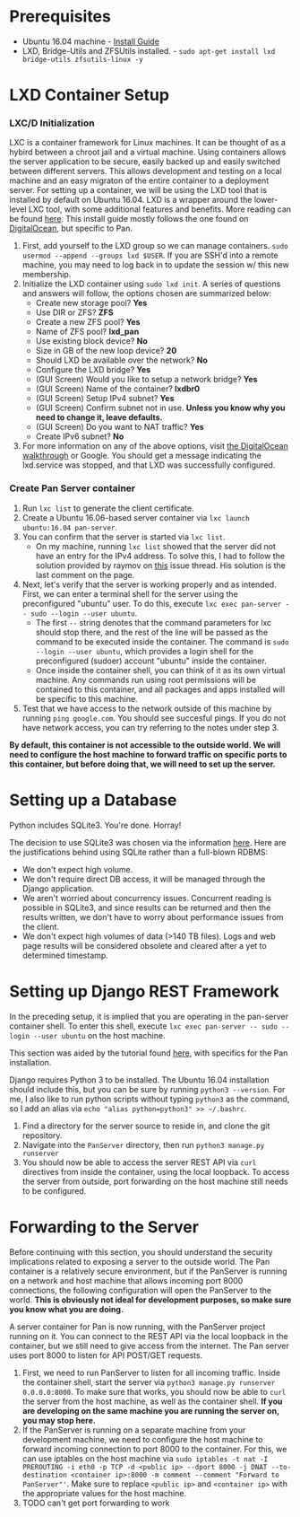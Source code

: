# Prerequisites
* Ubuntu 16.04 machine - [Install Guide](https://tutorials.ubuntu.com/tutorial/tutorial-install-ubuntu-server#0)
* LXD, Bridge-Utils and ZFSUtils installed. - `sudo apt-get install lxd bridge-utils zfsutils-linux -y`

# LXD Container Setup
### LXC/D Initialization
LXC is a container framework for Linux machines. It can be thought of as a hybird between a chroot jail and a         virtual machine. Using containers allows the server application to be secure, easily backed up and easily switched between different servers. This allows development and testing on a local machine and an easy migraton of the entire container to a deployment server. For setting up a container, we will be using the LXD tool that is installed by default on Ubuntu 16.04. LXD is a wrapper around the lower-level LXC tool, with some additional features and benefits. More reading can be found [here](https://discuss.linuxcontainers.org/t/comparing-lxd-vs-lxc/24). This install guide mostly follows the one found on [DigitalOcean](https://www.digitalocean.com/community/tutorials/how-to-set-up-and-use-lxd-on-ubuntu-16-04), but specific to Pan. 
1. First, add yourself to the LXD group so we can manage containers. `sudo usermod --append --groups lxd $USER`. If you are SSH'd into a remote machine, you may need to log back in to update the session w/ this new membership.
2. Initialize the LXD container using `sudo lxd init`. A series of questions and answers will follow, the options chosen are summarized below:
    * Create new storage pool? **Yes**
    * Use DIR or ZFS? **ZFS**
    * Create a new ZFS pool? **Yes**
    * Name of ZFS pool? **lxd_pan**
    * Use existing block device? **No** 
    * Size in GB of the new loop device? **20**
    * Should LXD be available over the network? **No**
    * Configure the LXD bridge? **Yes**
    * (GUI Screen) Would you like to setup a network bridge? **Yes**
    * (GUI Screen) Name of the container? **lxdbr0**
    * (GUI Screen) Setup IPv4 subnet? **Yes**
    * (GUI Screen) Confirm subnet not in use. **Unless you know why you need to change it, leave defaults.**
    * (GUI Screen) Do you want to NAT traffic? **Yes**
    * Create IPv6 subnet? **No**
3. For more information on any of the above options, visit [the DigitalOcean walkthrough](https://www.digitalocean.com/community/tutorials/how-to-set-up-and-use-lxd-on-ubuntu-16-04#step-2-%E2%80%94-configuring-networking) or Google. You should get a message indicating the lxd.service was stopped, and that LXD was successfully configured. 

### Create Pan Server container
1. Run `lxc list` to generate the client certificate.
2. Create a Ubuntu 16.06-based server container via `lxc launch ubuntu:16.04 pan-server`.
3. You can confirm that the server is started via `lxc list`.
      * On my machine, running `lxc list` showed that the server did not have an entry for the IPv4 address. To solve this, I had to follow the solution provided by raymov on [this](https://github.com/lxc/lxd/issues/1298) issue thread. His solution is the last comment on the page.
4. Next, let's verify that the server is working properly and as intended. First, we can enter a terminal shell for the server using the preconfigured "ubuntu" user. To do this, execute `lxc exec pan-server -- sudo --login --user ubuntu`. 
      * The first `--` string denotes that the command parameters for lxc should stop there, and the rest of the line will be passed as the command to be executed inside the container. The command is `sudo --login --user ubuntu`, which provides a login shell for the preconfigured (sudoer) account "ubuntu" inside the container.
      * Once inside the container shell, you can think of it as its own virtual machine. Any commands run using root permissions will be contained to this container, and all packages and apps installed will be specific to this machine.
5. Test that we have access to the network outside of this machine by running `ping google.com`. You should see succesful pings. If you do not have network access, you can try referring to the notes under step 3.


**By default, this container is not accessible to the outside world. We will need to configure the host machine to forward traffic on specific ports to this container, but before doing that, we will need to set up the server.**

# Setting up a Database
Python includes SQLite3. You're done. Horray!

The decision to use SQLite3 was chosen via the information [here](https://www.sqlite.org/whentouse.html). Here are the justifications behind using SQLite rather than a full-blown RDBMS:
* We don't expect high volume.
* We don't require direct DB access, it will be managed through the Django application.
* We aren't worried about concurrency issues. Concurrent reading is possible in SQLite3, and since results can be returned and then the results written, we don't have to worry about performance issues from the client. 
* We don't expect high volumes of data (>140 TB files). Logs and web page results will be considered obsolete and cleared after a yet to determined timestamp. 

# Setting up Django REST Framework
In the preceding setup, it is implied that you are operating in the pan-server container shell. To enter this shell, execute `lxc exec pan-server -- sudo --login --user ubuntu` on the host machine.

This section was aided by the tutorial found [here](http://www.django-rest-framework.org/tutorial/quickstart/), with specifics for the Pan installation. 

Django requires Python 3 to be installed. The Ubuntu 16.04 installation should include this, but you can be sure by running `python3 --version`. For me, I also like to run python scripts without typing `python3` as the command, so I add an alias via `echo "alias python=python3" >> ~/.bashrc`.
 
1. Find a directory for the server source to reside in, and clone the git repository.
2. Navigate into the `PanServer` directory, then run `python3 manage.py runserver`
3. You should now be able to access the server REST API via `curl` directives from inside the container, using the local loopback. To access the server from outside, port forwarding on the host machine still needs to be configured.

# Forwarding to the Server
Before continuing with this section, you should understand the security implications related to exposing a server to the outside world. The Pan container is a relatively secure environment, but if the PanServer is running on a network and host machine that allows incoming port 8000 connections, the following configuration will open the PanServer to the world. **This is obviously not ideal for development purposes, so make sure you know what you are doing.**

A server container for Pan is now running, with the PanServer project running on it. You can connect to the REST API via the local loopback in the container, but we still need to give access from the internet. The Pan server uses port 8000 to listen for API POST/GET requests. 

1. First, we need to run PanServer to listen for all incoming traffic. Inside the container shell, start the server via `python3 manage.py runserver 0.0.0.0:8000`. To make sure that works, you should now be able to `curl` the server from the host machine, as well as the container shell. **If you are developing on the same machine you are running the server on, you may stop here.**
2. If the PanServer is running on a separate machine from your development machine, we need to configure the host machine to forward incoming connection to port 8000 to the container. For this, we can use iptables on the host machine via `sudo iptables -t nat -I PREROUTING -i eth0 -p TCP -d <public ip> --dport 8000 -j DNAT --to-destination <container ip>:8000 -m comment --comment "Forward to PanServer"'`. Make sure to replace `<public ip>` and `<container ip>` with the appropriate values for the host machine. 
3. TODO can't get port forwarding to work


